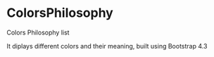 # ColorsPhilosophy
Colors Philosophy list

It diplays different colors and their meaning, built using Bootstrap 4.3
